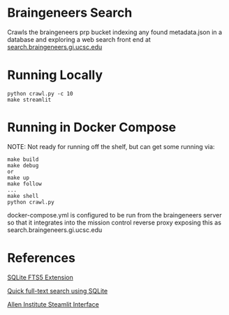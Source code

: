 # Braingeneers Search
Crawls the braingeneers prp bucket indexing any found metadata.json in a database and exploring a web search front end at [search.braingeneers.gi.ucsc.edu](search.braingeneers.gi.ucsc.edu)


# Running Locally
```
python crawl.py -c 10
make streamlit
```

# Running in Docker Compose
NOTE: Not ready for running off the shelf, but can get some running via:
```
make build
make debug
or
make up
make follow
...
make shell
python crawl.py
```

docker-compose.yml is configured to be run from the braingeneers server so that it integrates into the mission control reverse proxy exposing this as search.braingeneers.gi.ucsc.edu

# References
[SQLite FTS5 Extension](https://www.sqlite.org/fts5.html)

[Quick full-text search using SQLite](https://abdus.dev/posts/quick-full-text-search-using-sqlite/)

[Allen Institute Steamlit Interface](https://github.com/nlsschim/allen_institute_connection)